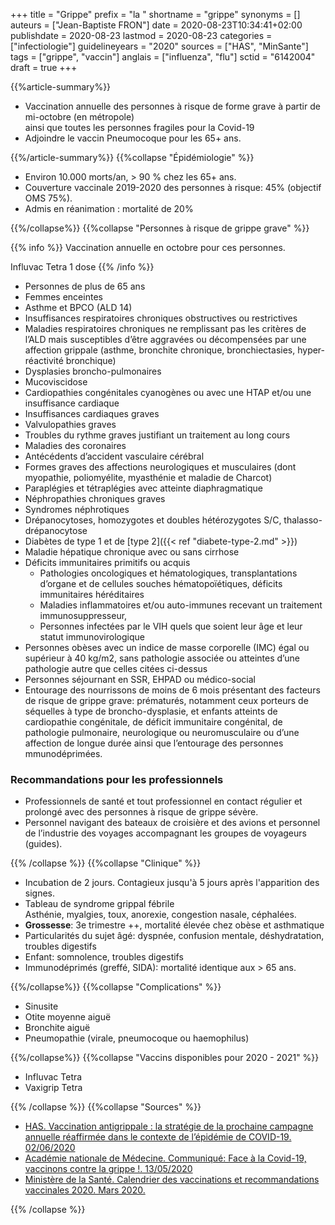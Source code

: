 +++
title = "Grippe"
prefix = "la "
shortname = "grippe"
synonyms = []
auteurs = ["Jean-Baptiste FRON"]
date = 2020-08-23T10:34:41+02:00
publishdate = 2020-08-23
lastmod = 2020-08-23
categories = ["infectiologie"]
guidelineyears = "2020"
sources = ["HAS", "MinSante"]
tags = ["grippe", "vaccin"]
anglais = ["influenza", "flu"]
sctid = "6142004"
draft = true
+++

{{%article-summary%}}

- Vaccination annuelle des personnes à risque de forme grave à partir de mi-octobre (en métropole)  
ainsi que toutes les personnes fragiles pour la Covid-19
- Adjoindre le vaccin Pneumocoque pour les 65+ ans.

{{%/article-summary%}}
{{%collapse "Épidémiologie" %}}

- Environ 10.000 morts/an, > 90 % chez les 65+ ans.
- Couverture vaccinale 2019-2020 des personnes à risque: 45% (objectif OMS 75%).
- Admis en réanimation : mortalité de 20%

{{%/collapse%}}
{{%collapse "Personnes à risque de grippe grave" %}}

{{% info %}}
Vaccination annuelle en octobre pour ces personnes.

Influvac Tetra 1 dose
{{% /info %}}

- Personnes de plus de 65 ans
- Femmes enceintes
- Asthme et BPCO (ALD 14)
- Insuffisances respiratoires chroniques obstructives ou restrictives
- Maladies respiratoires chroniques ne remplissant pas les critères de l’ALD mais susceptibles d’être aggravées ou décompensées par une affection grippale (asthme, bronchite chronique, bronchiectasies, hyper-réactivité bronchique)
- Dysplasies broncho-pulmonaires
- Mucoviscidose
- Cardiopathies congénitales cyanogènes ou avec une HTAP et/ou une insuffisance cardiaque
- Insuffisances cardiaques graves
- Valvulopathies graves
- Troubles du rythme graves justifiant un traitement au long cours
- Maladies des coronaires
- Antécédents d’accident vasculaire cérébral
- Formes graves des affections neurologiques et musculaires (dont myopathie, poliomyélite, myasthénie et maladie de Charcot)
- Paraplégies et tétraplégies avec atteinte diaphragmatique
- Néphropathies chroniques graves
- Syndromes néphrotiques
- Drépanocytoses, homozygotes et doubles hétérozygotes S/C, thalasso-drépanocytose
- Diabètes de type 1 et de [type 2]({{< ref "diabete-type-2.md" >}})
- Maladie hépatique chronique avec ou sans cirrhose
- Déficits immunitaires primitifs ou acquis
  - Pathologies oncologiques et hématologiques, transplantations d’organe et de cellules souches hématopoïétiques, déficits immunitaires héréditaires
  - Maladies inflammatoires et/ou auto-immunes recevant un traitement immunosuppresseur,
  - Personnes infectées par le VIH quels que soient leur âge et leur statut immunovirologique
- Personnes obèses avec un indice de masse corporelle (IMC) égal ou supérieur à 40 kg/m2, sans pathologie associée ou atteintes d’une pathologie autre que celles citées ci-dessus
- Personnes séjournant en SSR, EHPAD ou médico-social
- Entourage des nourrissons de moins de 6 mois présentant des facteurs de risque de grippe grave: prématurés, notamment ceux porteurs de séquelles à type de broncho-dysplasie, et enfants atteints de cardiopathie congénitale, de déficit immunitaire congénital, de pathologie pulmonaire, neurologique ou neuromusculaire ou d’une affection de longue durée ainsi que l’entourage des personnes mmunodéprimées.

### Recommandations pour les professionnels

- Professionnels de santé et tout professionnel en contact régulier et prolongé avec des personnes à risque de grippe sévère.
- Personnel navigant des bateaux de croisière et des avions et personnel de l’industrie des voyages accompagnant les groupes de voyageurs (guides).

{{% /collapse %}}
{{%collapse "Clinique" %}}

- Incubation de 2 jours. Contagieux jusqu'à 5 jours après l'apparition des signes.
- Tableau de syndrome grippal fébrile  
Asthénie, myalgies, toux, anorexie, congestion nasale, céphalées.
- **Grossesse**: 3e trimestre ++, mortalité élevée chez obèse et asthmatique
- Particularités du sujet âgé: dyspnée, confusion mentale, déshydratation, troubles digestifs
- Enfant: somnolence, troubles digestifs
- Immunodéprimés (greffé, SIDA): mortalité identique aux > 65 ans.

{{%/collapse%}}
{{%collapse "Complications" %}}

- Sinusite
- Otite moyenne aiguë
- Bronchite aiguë
- Pneumopathie (virale, pneumocoque ou haemophilus)

{{%/collapse%}}
{{%collapse "Vaccins disponibles pour 2020 - 2021" %}}

- Influvac Tetra
- Vaxigrip Tetra

{{% /collapse %}}
{{%collapse "Sources" %}}

- [HAS. Vaccination antigrippale : la stratégie de la prochaine campagne annuelle réaffirmée dans le contexte de l’épidémie de COVID-19. 02/06/2020](https://www.has-sante.fr/jcms/p_3187536/fr/vaccination-antigrippale-la-strategie-de-la-prochaine-campagne-annuelle-reaffirmee-dans-le-contexte-de-l-epidemie-de-covid-19)
- [Académie nationale de Médecine. Communiqué: Face à la Covid-19, vaccinons contre la grippe !. 13/05/2020](http://www.academie-medecine.fr/communique-de-lacademie-nationale-de-medecine-face-a-la-covid-19-vaccinons-contre-la-grippe/)
- [Ministère de la Santé. Calendrier des vaccinations et recommandations vaccinales 2020. Mars 2020.](//solidarites-sante.gouv.fr/IMG/pdf/calendrier_vaccinal_29juin20.pdf)

{{% /collapse %}}
